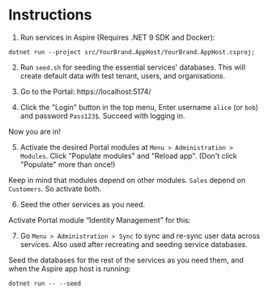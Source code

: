 # Instructions

1. Run services in Aspire (Requires .NET 9 SDK and Docker):

``dotnet run --project src/YourBrand.AppHost/YourBrand.AppHost.csproj;``

2. Run ``seed.sh`` for seeding the essential services' databases. This will create default data with test tenant, users, and organisations.

3. Go to the Portal: https://localhost:5174/ 

4. Click the "Login" button in the top menu, Enter username ``alice`` (or ``bob``) and password ``Pass123$``. Succeed with logging in.

Now you are in!

5. Activate the desired Portal modules at ``Menu > Administration > Modules``. Click "Populate modules" and "Reload app". (Don't click "Populate" more than once!)

Keep in mind that modules depend on other modules. ``Sales`` depend on ``Customers``. So activate both.

6. Seed the other services as you need.

Activate Portal module “Identity Management” for this:

7. Go ``Menu > Administration > Sync`` to sync and re-sync user data across services. Also used after recreating and seeding service databases.

Seed the databases for the rest of the services as you need them, and when the Aspire app host is running:

```
dotnet run -- --seed
```
